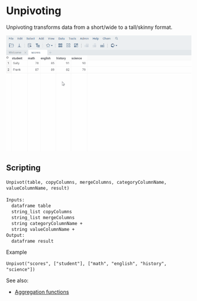 <!-- TITLE: Unpivoting -->
<!-- SUBTITLE: -->

# Unpivoting

Unpivoting transforms data from a short/wide to a tall/skinny format.

![](unpivot.gif)

## Scripting

```
Unpivot(table, copyColumns, mergeColumns, categoryColumnName, valueColumnName, result)

Inputs:
  dataframe table
  string_list copyColumns
  string_list mergeColumns
  string categoryColumnName +
  string valueColumnName +
Output:
  dataframe result
```

Example
```
Unpivot("scores", ["student"], ["math", "english", "history", "science"])
```

See also:
* [Aggregation functions](../features/aggregation-functions.md)

